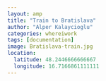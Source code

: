```yaml
---
layout: amp
title: "Train to Bratislava"
author: "Alper Kalaycioglu"
categories: whereiwork
tags: [documentation]
image: Bratislava-train.jpg
location:
  latitude: 48.2446666666667
  longitude: 16.7166861111111
---
```

